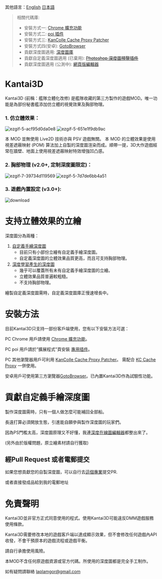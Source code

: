 其他語言：[English](https://github.com/laplamgor/kantai3d/blob/main/README.md) [日本語](https://github.com/laplamgor/kantai3d/blob/main/README.ja.md)


> 相關代碼庫:
> * 安裝方式一: [Chrome 擴充功能](https://github.com/laplamgor/kantai3d-chrome-extension)
> * 安裝方式二: [poi 插件](https://github.com/laplamgor/kantai3d-poi-plugin)
> * 安裝方式三: [KanColle Cache Proxy Patcher](https://github.com/laplamgor/kantai3d-kccp-patcher)
> * 安裝方式四(安卓): [GotoBrowser](https://github.com/antest1/GotoBrowser)
> * 貢獻深度圖適用: [深度圖庫](https://github.com/laplamgor/kantai3d-depth-maps)
> * 貢獻自定義深度圖適用 (已棄用): ~~[Photoshop 深度圖預覽插件](https://github.com/laplamgor/kantai3d-photoshop-extension)~~
> * 貢獻深度圖適用 (公測中): [網頁版編輯器](https://github.com/laplamgor/kantai3d-online-editor)



# Kantai3D
Kantai3D (前稱：艦隊立體化改修) 是艦隊收藏的第三方製作的遊戲MOD。唯一功能是為部份秘書艦添加仿立體的視覺效果及胸部物理。


### 1. 仿立體效果：

![ezgif-5-acf95d0da0e8](https://user-images.githubusercontent.com/11514317/144702625-fcf94f94-adc7-4741-b098-976cf757c556.gif)
![ezgif-5-651e1f9db9ac](https://user-images.githubusercontent.com/11514317/144702627-36642582-4b92-4af7-8c58-613d7acca56e.gif)

本 MOD 並無使用 Live2D 技術亦與 PSV 遊戲無關。 本 MOD 的立體效果是使用視差遮蔽映射 (POM) 算法加上自製的深度圖渲染而成。順帶一提，3D大作遊戲經常在牆壁、地面上使用視差遮蔽映射特效增強凹凸感。

### 2. 胸部物理  (v2.0+, 定制深度圖限定)：

![ezgif-7-39734d119569](https://user-images.githubusercontent.com/11514317/134775124-3ceb0bc6-a425-47c9-8219-5fb181767ade.gif)
![ezgif-5-7d7de6bb4a51](https://user-images.githubusercontent.com/11514317/144702132-9954f9ad-f43a-41f3-8db9-6eceda3ca156.gif)

### 3. 遊戲內置設定 (v3.0+):

![download](https://user-images.githubusercontent.com/11514317/166011636-9b9a93cc-5786-4983-91a1-963da70ce514.png)


# 支持立體效果的立繪

深度圖分為兩種： 
1. [自定義手繪深度圖](https://github.com/users/laplamgor/projects/3/views/1)
   - 目前只有小部份立繪有自定義手繪深度圖。
   - 自定義深度圖的立體效果品質更高，而且可支持胸部物理。
2. [深度學習產生的深度圖](https://github.com/isl-org/MiDaS)
   - 幾乎可以覆蓋所有未有自定義手繪深度圖的立繪。 
   - 立體效果品質普遍較粗糙。
   - 不支持胸部物理。

繪製自定義深度圖需時，自定義深度圖庫正慢速增長中。

# 安裝方法

目前Kantai3D只支持一部份客戶端使用，您有以下安裝方法可選：

PC Chrome 用戶請使用 [Chrome 擴充功能](https://github.com/laplamgor/kantai3d-chrome-extension)。

PC poi 用戶請於"擴展程式"頁安裝 [專用插件](https://github.com/laplamgor/kantai3d-poi-plugin)。

PC 其他瀏覽器用戶可利用 [KanColle Cache Proxy Patcher](https://github.com/laplamgor/kantai3d-kccp-patcher)。
需配合 [KC Cache Proxy](https://github.com/Tibowl/KCCacheProxy) 一併使用。

安卓用戶可使用第三方瀏覽器[GotoBrowser](https://github.com/antest1/GotoBrowser)。已內置Kantai3D作為試驗性功能。

# 貢獻自定義手繪深度圖

製作深度圖需時，只有一個人做怎麼可能補回全部船。

長遠打算必須開放生態，引進能自願參與製作深度圖的玩家們。

因為PS門檻太高，深度圖原理又不好懂，我連[深度在線圖編輯器](https://github.com/laplamgor/kantai3d-online-editor)都整出來了。

(另外由於版權問題，原立繪素材請自行獲取)

## 經Pull Request 或者電郵提交

如果您想貢獻您的自製深度圖，可以自行去[這個專業](https://github.com/laplamgor/kantai3d-depth-maps)提交PR.

或者直接發成品給到我的電郵地址



# 免責聲明
Kantai3D並非官方正式同意使用的程式。使用Kantai3D可能違反DMM遊戲服務使用條款。

Kantai3D需要修改本地的遊戲客戶端以達成顯示效果，但不會修改任何遊戲內API收發，不會干預原本的遊戲流程或遊戲平衡。

請自行承擔使用風險。

本MOD不含任何原遊戲資源或官方代碼。所使用的深度圖都是完全手工制作。

如有疑問請聯絡 laplamgor@gmail.com

